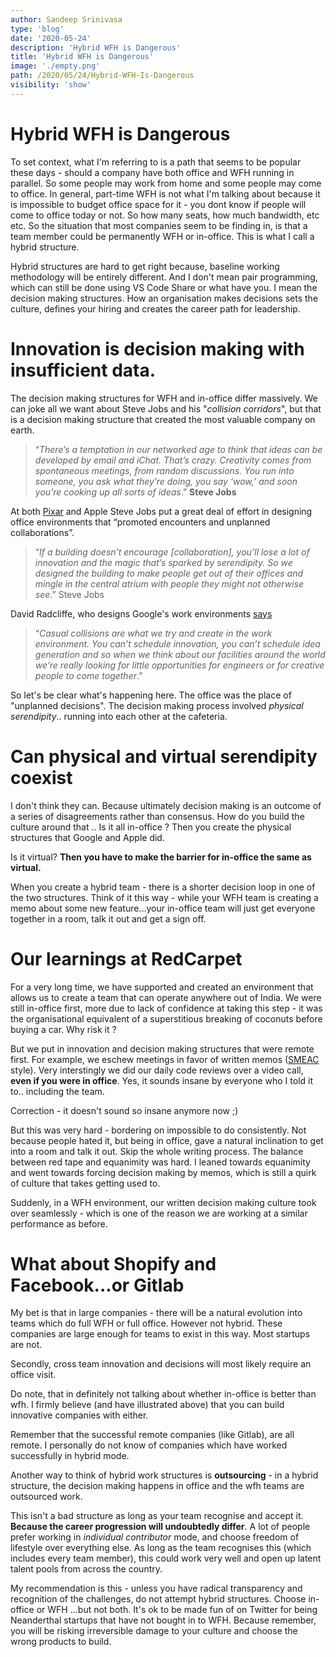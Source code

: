 ```yaml
---
author: Sandeep Srinivasa
type: 'blog'
date: '2020-05-24'
description: 'Hybrid WFH is Dangerous'
title: 'Hybrid WFH is Dangerous'
image: './empty.png'
path: /2020/05/24/Hybrid-WFH-Is-Dangerous
visibility: 'show'
---
```


# Hybrid WFH is Dangerous

To set context, what I'm referring to is a path that seems to be popular these days - should a company have both office and WFH running in parallel. So some people may work from home and some people may come to office.
In general, part-time WFH is not what I'm talking about because it is impossible to budget office space for it - you dont know if people will come to office today or not. So how many seats, how much bandwidth, etc etc.
So the situation that most companies seem to be finding in, is that a team member could be permanently WFH or in-office. This is what I call a hybrid structure.

Hybrid structures are hard to get right because, baseline working methodology will be entirely different. And I don't mean pair programming, which can still be done using VS Code Share or what have you.
I mean the decision making structures. How an organisation makes decisions sets the culture, defines your hiring and creates the career path for leadership.

# Innovation is decision making with insufficient data.

The decision making structures for WFH and in-office differ massively. We can joke all we want about Steve Jobs and his "_collision corridors_", but that is a decision making structure that created the most valuable company on earth.

> “_There’s a temptation in our networked age to think that ideas can be developed by email and iChat. That’s crazy. Creativity comes from spontaneous meetings, from random discussions. You run into someone, you ask what they’re doing, you say ‘wow,’ and soon you’re cooking up all sorts of ideas_.” **Steve Jobs**

At both [Pixar](http://officesnapshots.com/2012/07/16/pixar-headquarters-and-the-legacy-of-steve-jobs/) and Apple Steve Jobs put a great deal of effort in designing office environments that “promoted encounters and unplanned collaborations”.

> “_If a building doesn’t encourage [collaboration], you’ll lose a lot of innovation and the magic that’s sparked by serendipity. So we designed the building to make people get out of their offices and mingle in the central atrium with people they might not otherwise see_.” Steve Jobs

David Radcliffe, who designs Google's work environments [says](http://blog.kissmetrics.com/googles-culture-of-success/)

> “_Casual collisions are what we try and create in the work environment. You can’t schedule innovation, you can’t schedule idea generation and so when we think about our facilities around the world we’re really looking for little opportunities for engineers or for creative people to come together_.”

So let's be clear what's happening here. The office was the place of "unplanned decisions". The decision making process involved _physical serendipity_.. running into each other at the cafeteria.

# Can physical and virtual serendipity coexist

I don't think they can. Because ultimately decision making is an outcome of a series of disagreements rather than consensus.
How do you build the culture around that .. Is it all in-office ? Then you create the physical structures that Google and Apple did.

Is it virtual? **Then you have to make the barrier for in-office the same as virtual.**

When you create a hybrid team - there is a shorter decision loop in one of the two structures. Think of it this way - while your WFH team is creating a memo about some new feature...your in-office team will just get everyone together in a room, talk it out and get a sign off.

# Our learnings at RedCarpet

For a very long time, we have supported and created an environment that allows us to create a team that can operate anywhere out of India.
We were still in-office first, more due to lack of confidence at taking this step - it was the organisational equivalent of a superstitious breaking of coconuts before buying a car. Why risk it ?

But we put in innovation and decision making structures that were remote first. For example, we eschew meetings in favor of written memos ([SMEAC](https://youtu.be/M5OpfgXfSrg) style).
Very interstingly we did our daily code reviews over a video call, **even if you were in office**. Yes, it sounds insane by everyone who I told it to.. including the team.

Correction - it doesn't sound so insane anymore now ;)

But this was very hard - bordering on impossible to do consistently. Not because people hated it, but being in office, gave a natural inclination to get into a room and talk it out. Skip the whole writing process.
The balance between red tape and equanimity was hard. I leaned towards equanimity and went towards forcing decision making by memos, which is still a quirk of culture that takes getting used to.

Suddenly, in a WFH environment, our written decision making culture took over seamlessly - which is one of the reason we are working at a similar performance as before.

# What about Shopify and Facebook...or Gitlab

My bet is that in large companies - there will be a natural evolution into teams which do full WFH or full office. However not hybrid. These companies are large enough for teams to exist in this way. Most startups are not.

Secondly, cross team innovation and decisions will most likely require an office visit.

Do note, that in definitely not talking about whether in-office is better than wfh. I firmly believe (and have illustrated above) that you can build innovative companies with either.

Remember that the successful remote companies (like Gitlab), are all remote. I personally do not know of companies which have worked successfully in hybrid mode.

Another way to think of hybrid work structures is **outsourcing** - in a hybrid structure, the decision making happens in office and the wfh teams are outsourced work.

This isn't a bad structure as long as your team recognise and accept it. **Because the career progression will undoubtedly differ**. A lot of people prefer working in _individual contributor_ mode, and choose freedom of lifestyle over everything else. As long as the team recognises this (which includes every team member), this could work very well and open up latent talent pools from across the country.

My recommendation is this - unless you have radical transparency and recognition of the challenges, do not attempt hybrid structures. Choose in-office or WFH ...but not both. It's ok to be made fun of on Twitter for being Neanderthal startups that have not bought in to WFH. Because remember, you will be risking irreversible damage to your culture and choose the wrong products to build.
